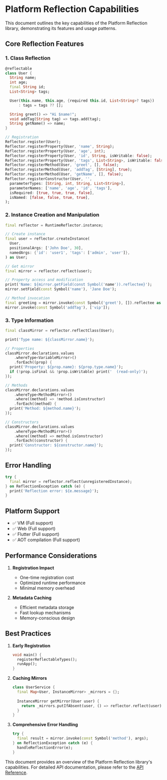 # Platform Reflection Capabilities

This document outlines the key capabilities of the Platform Reflection library, demonstrating its features and usage patterns.

## Core Reflection Features

### 1. Class Reflection
```dart
@reflectable
class User {
  String name;
  int age;
  final String id;
  List<String> tags;

  User(this.name, this.age, {required this.id, List<String>? tags})
      : tags = tags ?? [];

  String greet() => "Hi $name!";
  void addTag(String tag) => tags.add(tag);
  String getName() => name;
}

// Registration
Reflector.register(User);
Reflector.registerProperty(User, 'name', String);
Reflector.registerProperty(User, 'age', int);
Reflector.registerProperty(User, 'id', String, isWritable: false);
Reflector.registerProperty(User, 'tags', List<String>, isWritable: false);
Reflector.registerMethod(User, 'greet', [], false);
Reflector.registerMethod(User, 'addTag', [String], true);
Reflector.registerMethod(User, 'getName', [], false);
Reflector.registerConstructor(User, '', 
  parameterTypes: [String, int, String, List<String>],
  parameterNames: ['name', 'age', 'id', 'tags'],
  isRequired: [true, true, true, false],
  isNamed: [false, false, true, true],
);
```

### 2. Instance Creation and Manipulation
```dart
final reflector = RuntimeReflector.instance;

// Create instance
final user = reflector.createInstance(
  User,
  positionalArgs: ['John Doe', 30],
  namedArgs: {'id': 'user1', 'tags': ['admin', 'user']},
) as User;

// Get mirror
final mirror = reflector.reflect(user);

// Property access and modification
print('Name: ${mirror.getField(const Symbol('name')).reflectee}');
mirror.setField(const Symbol('name'), 'Jane Doe');

// Method invocation
final greeting = mirror.invoke(const Symbol('greet'), []).reflectee as String;
mirror.invoke(const Symbol('addTag'), ['vip']);
```

### 3. Type Information
```dart
final classMirror = reflector.reflectClass(User);

print('Type name: ${classMirror.name}');

// Properties
classMirror.declarations.values
    .whereType<VariableMirror>()
    .forEach((prop) {
  print('Property: ${prop.name}: ${prop.type.name}');
  if (!prop.isFinal && !prop.isWritable) print('  (read-only)');
});

// Methods
classMirror.declarations.values
    .whereType<MethodMirror>()
    .where((method) => !method.isConstructor)
    .forEach((method) {
  print('Method: ${method.name}');
});

// Constructors
classMirror.declarations.values
    .whereType<MethodMirror>()
    .where((method) => method.isConstructor)
    .forEach((constructor) {
  print('Constructor: ${constructor.name}');
});
```

## Error Handling

```dart
try {
  final mirror = reflector.reflect(unregisteredInstance);
} on ReflectionException catch (e) {
  print('Reflection error: ${e.message}');
}
```

## Platform Support

- ✅ VM (Full support)
- ✅ Web (Full support)
- ✅ Flutter (Full support)
- ✅ AOT compilation (Full support)

## Performance Considerations

1. **Registration Impact**
   - One-time registration cost
   - Optimized runtime performance
   - Minimal memory overhead

2. **Metadata Caching**
   - Efficient metadata storage
   - Fast lookup mechanisms
   - Memory-conscious design

## Best Practices

1. **Early Registration**
   ```dart
   void main() {
     registerReflectableTypes();
     runApp();
   }
   ```

2. **Caching Mirrors**
   ```dart
   class UserService {
     final Map<User, InstanceMirror> _mirrors = {};
     
     InstanceMirror getMirror(User user) {
       return _mirrors.putIfAbsent(user, () => reflector.reflect(user));
     }
   }
   ```

3. **Comprehensive Error Handling**
   ```dart
   try {
     final result = mirror.invoke(const Symbol('method'), args);
   } on ReflectionException catch (e) {
     handleReflectionError(e);
   }
   ```

This document provides an overview of the Platform Reflection library's capabilities. For detailed API documentation, please refer to the [API Reference](../README.md#api-reference).
